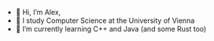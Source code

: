 - 👋 Hi, I’m Alex, 
- 👀 I study Computer Science at the University of Vienna
- 🌱 I’m currently learning C++ and Java (and some Rust too)

<!---
holyghosst/holyghosst is a ✨ special ✨ repository because its `README.md` (this file) appears on your GitHub profile.
You can click the Preview link to take a look at your changes.
--->
